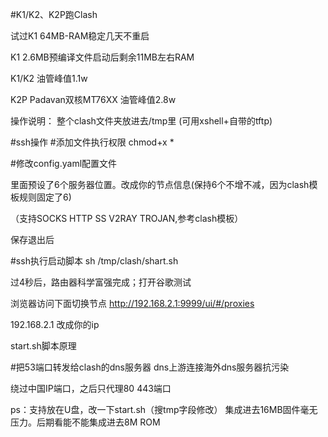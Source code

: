 #K1/K2、K2P跑Clash

试过K1 64MB-RAM稳定几天不重启 

K1 2.6MB预编译文件启动后剩余11MB左右RAM

K1/K2 油管峰值1.1w

K2P Padavan双核MT76XX 油管峰值2.8w


操作说明：
整个clash文件夹放进去/tmp里
(可用xshell+自带的tftp)

#ssh操作
#添加文件执行权限
chmod+x *

#修改config.yaml配置文件

里面预设了6个服务器位置。改成你的节点信息(保持6个不增不减，因为clash模板规则固定了6)

（支持SOCKS HTTP SS V2RAY TROJAN,参考clash模板）

保存退出后

#ssh执行启动脚本
sh /tmp/clash/shart.sh

过4秒后，路由器科学富强完成；打开谷歌测试

浏览器访问下面切换节点
http://192.168.2.1:9999/ui/#/proxies

192.168.2.1 改成你的ip

start.sh脚本原理

#把53端口转发给clash的dns服务器
dns上游连接海外dns服务器抗污染

绕过中国IP端口，之后只代理80 443端口


ps：支持放在U盘，改一下start.sh（搜tmp字段修改）
集成进去16MB固件毫无压力。后期看能不能集成进去8M ROM
